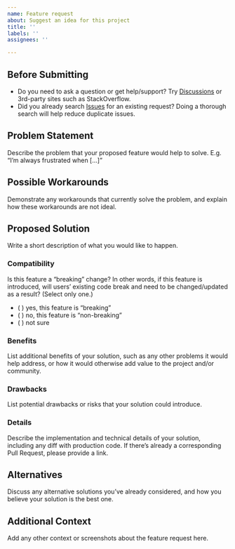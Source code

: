 ```yaml
---
name: Feature request
about: Suggest an idea for this project
title: ''
labels: ''
assignees: ''

---
```


## Before Submitting
- Do you need to ask a question or get help/support? Try [Discussions](../discussions/) or 3rd-party sites such as StackOverflow.
- Did you already search [Issues](./) for an existing request? Doing a thorough search will help reduce duplicate issues.

## Problem Statement
Describe the problem that your proposed feature would help to solve.
E.g. “I’m always frustrated when […]”

## Possible Workarounds
Demonstrate any workarounds that currently solve the problem, and explain how these workarounds are not ideal.

## Proposed Solution
Write a short description of what you would like to happen.

### Compatibility
Is this feature a “breaking” change? In other words, if this feature is introduced, will users’ existing code break and need to be changed/updated as a result? (Select only one.)
- ( ) yes, this feature is “breaking”
- ( ) no, this feature is “non-breaking”
- ( ) not sure

### Benefits
List additional benefits of your solution, such as any other problems it would help address, or how it would otherwise add value to the project and/or community.

### Drawbacks
List potential drawbacks or risks that your solution could introduce.

### Details
Describe the implementation and technical details of your solution, including any diff with production code. If there’s already a corresponding Pull Request, please provide a link.

## Alternatives
Discuss any alternative solutions you’ve already considered, and how you believe your solution is the best one.

## Additional Context
Add any other context or screenshots about the feature request here.
